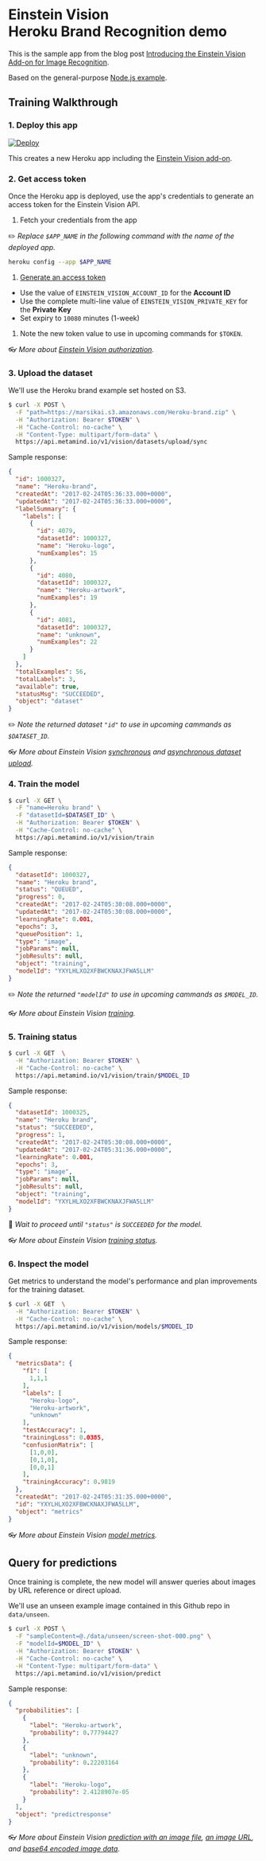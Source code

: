 # Einstein Vision<br/>Heroku Brand Recognition demo

This is the sample app from the blog post [Introducing the Einstein Vision 
Add-on for Image Recognition]().

Based on the general-purpose [Node.js example](https://github.com/heroku/einstein-vision-node).

## Training Walkthrough

### 1. Deploy this app

[![Deploy](https://www.herokucdn.com/deploy/button.svg)](https://heroku.com/deploy?template=https://github.com/heroku/einstein-vision-node/tree/heroku-recognizer)

This creates a new Heroku app including the [Einstein Vision add-on](https://elements.heroku.com/addons/einstein-vision).

### 2. Get access token

Once the Heroku app is deployed, use the app's credentials to generate an access token for the Einstein Vision API.

1. Fetch your credentials from the app

  ✏️ *Replace `$APP_NAME` in the following command with the name of the deployed app.*

  ```bash
  heroku config --app $APP_NAME
  ```
1. [Generate an access token](https://api.metamind.io/token)
  * Use the value of `EINSTEIN_VISION_ACCOUNT_ID` for the **Account ID**
  * Use the complete multi-line value of `EINSTEIN_VISION_PRIVATE_KEY` for the **Private Key**
  * Set expiry to `10080` minutes (1-week)
1. Note the new token value to use in upcoming commands for `$TOKEN`.

👓 *More about [Einstein Vision authorization](http://docs.metamind.io/docs/set-up-auth).*

### 3. Upload the dataset

We'll use the Heroku brand example set hosted on S3.

```bash
$ curl -X POST \
  -F "path=https://marsikai.s3.amazonaws.com/Heroku-brand.zip" \
  -H "Authorization: Bearer $TOKEN" \
  -H "Cache-Control: no-cache" \
  -H "Content-Type: multipart/form-data" \
  https://api.metamind.io/v1/vision/datasets/upload/sync
```

Sample response:

```json
{
  "id": 1000327,
  "name": "Heroku-brand",
  "createdAt": "2017-02-24T05:36:33.000+0000",
  "updatedAt": "2017-02-24T05:36:33.000+0000",
  "labelSummary": {
    "labels": [
      {
        "id": 4079,
        "datasetId": 1000327,
        "name": "Heroku-logo",
        "numExamples": 15
      },
      {
        "id": 4080,
        "datasetId": 1000327,
        "name": "Heroku-artwork",
        "numExamples": 19
      },
      {
        "id": 4081,
        "datasetId": 1000327,
        "name": "unknown",
        "numExamples": 22
      }
    ]
  },
  "totalExamples": 56,
  "totalLabels": 3,
  "available": true,
  "statusMsg": "SUCCEEDED",
  "object": "dataset"
}
```

✏️ *Note the returned dataset `"id"` to use in upcoming cammands as `$DATASET_ID`.*

👓 *More about Einstein Vision [synchronous](https://metamind.readme.io/docs/create-a-dataset-zip-sync) and [asynchronous dataset upload](https://metamind.readme.io/docs/create-a-dataset-zip-async).*

### 4. Train the model

```bash
$ curl -X GET \
  -F "name=Heroku brand" \
  -F "datasetId=$DATASET_ID" \
  -H "Authorization: Bearer $TOKEN" \
  -H "Cache-Control: no-cache" \
  https://api.metamind.io/v1/vision/train
```

Sample response:

```json
{
  "datasetId": 1000327,
  "name": "Heroku brand",
  "status": "QUEUED",
  "progress": 0,
  "createdAt": "2017-02-24T05:30:08.000+0000",
  "updatedAt": "2017-02-24T05:30:08.000+0000",
  "learningRate": 0.001,
  "epochs": 3,
  "queuePosition": 1,
  "type": "image",
  "jobParams": null,
  "jobResults": null,
  "object": "training",
  "modelId": "YXYLHLXO2XFBWCKNAXJFWA5LLM"
}
```

✏️ *Note the returned `"modelId"` to use in upcoming cammands as `$MODEL_ID`.*

👓 *More about Einstein Vision [training](https://metamind.readme.io/docs/train-a-dataset).*

### 5. Training status

```bash
$ curl -X GET  \
  -H "Authorization: Bearer $TOKEN" \
  -H "Cache-Control: no-cache" \
  https://api.metamind.io/v1/vision/train/$MODEL_ID
```

Sample response:

```json
{
  "datasetId": 1000325,
  "name": "Heroku brand",
  "status": "SUCCEEDED",
  "progress": 1,
  "createdAt": "2017-02-24T05:30:08.000+0000",
  "updatedAt": "2017-02-24T05:31:36.000+0000",
  "learningRate": 0.001,
  "epochs": 3,
  "type": "image",
  "jobParams": null,
  "jobResults": null,
  "object": "training",
  "modelId": "YXYLHLXO2XFBWCKNAXJFWA5LLM"
}
```

🚦 *Wait to proceed until `"status"` is `SUCCEEDED` for the model.*

👓 *More about Einstein Vision [training status](https://metamind.readme.io/docs/get-training-status).*


### 6. Inspect the model

Get metrics to understand the model's performance and plan improvements for the training dataset.

```bash
$ curl -X GET  \
  -H "Authorization: Bearer $TOKEN" \
  -H "Cache-Control: no-cache" \
  https://api.metamind.io/v1/vision/models/$MODEL_ID
```

Sample response:

```json
{
  "metricsData": {
    "f1": [
      1,1,1
    ],
    "labels": [
      "Heroku-logo",
      "Heroku-artwork",
      "unknown"
    ],
    "testAccuracy": 1,
    "trainingLoss": 0.0385,
    "confusionMatrix": [
      [1,0,0],
      [0,1,0],
      [0,0,1]
    ],
    "trainingAccuracy": 0.9819
  },
  "createdAt": "2017-02-24T05:31:35.000+0000",
  "id": "YXYLHLXO2XFBWCKNAXJFWA5LLM",
  "object": "metrics"
}
```

👓 *More about Einstein Vision [model metrics](https://metamind.readme.io/docs/get-model-metrics).*


## Query for predictions

Once training is complete, the new model will answer queries about images by URL reference or direct upload.

We'll use an unseen example image contained in this Github repo in `data/unseen`.

```bash
$ curl -X POST \
  -F "sampleContent=@./data/unseen/screen-shot-000.png" \
  -F "modelId=$MODEL_ID" \
  -H "Authorization: Bearer $TOKEN" \
  -H "Cache-Control: no-cache" \
  -H "Content-Type: multipart/form-data" \
  https://api.metamind.io/v1/vision/predict
```

Sample response:

```json
{
  "probabilities": [
    {
      "label": "Heroku-artwork",
      "probability": 0.77794427
    },
    {
      "label": "unknown",
      "probability": 0.22203164
    },
    {
      "label": "Heroku-logo",
      "probability": 2.4128907e-05
    }
  ],
  "object": "predictresponse"
}
```

👓 *More about Einstein Vision [prediction with an image file](https://metamind.readme.io/docs/prediction-with-image-file), [an image URL](https://metamind.readme.io/docs/prediction-with-image-url), and [base64 encoded image data](https://metamind.readme.io/docs/prediction-with-image-base64-string).*
